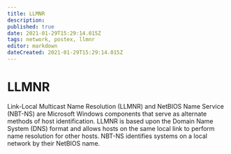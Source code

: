 ```yaml
---
title: LLMNR
description: 
published: true
date: 2021-01-29T15:29:14.015Z
tags: network, postex, llmnr
editor: markdown
dateCreated: 2021-01-29T15:29:14.015Z
---
```


# LLMNR

Link-Local Multicast Name Resolution (LLMNR) and NetBIOS Name Service (NBT-NS) are Microsoft Windows components that serve as alternate methods of host identification. LLMNR is based upon the Domain Name System (DNS) format and allows hosts on the same local link to perform name resolution for other hosts. NBT-NS identifies systems on a local network by their NetBIOS name.